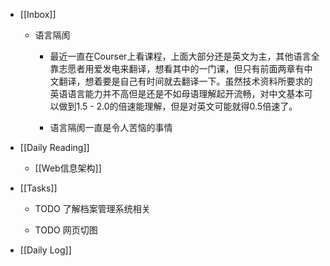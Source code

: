 - [[Inbox]]
	 - 语言隔阂
		 - 最近一直在Courser上看课程，上面大部分还是英文为主，其他语言全靠志愿者用爱发电来翻译，想看其中的一门课，但只有前面两章有中文翻译，想着要是自己有时间就去翻译一下。虽然技术资料所要求的英语语言能力并不高但是还是不如母语理解起开流畅，对中文基本可以做到1.5 - 2.0的倍速能理解，但是对英文可能就得0.5倍速了。

		 - 语言隔阂一直是令人苦恼的事情

- [[Daily Reading]]
	 - [[Web信息架构]]

- [[Tasks]]
	 - TODO 了解档案管理系统相关

	 - TODO 网页切图

- [[Daily Log]]
